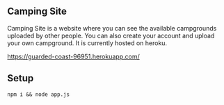 ## Camping Site

Camping Site is a website where you can see the available campgrounds uploaded by other people. You can also create your account and upload your own campground. It is currently hosted on heroku.

https://guarded-coast-96951.herokuapp.com/

## Setup

```
npm i && node app.js
```